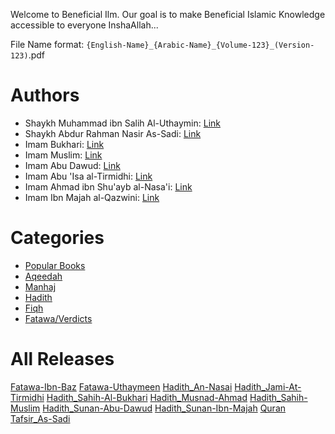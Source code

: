 Welcome to Beneficial Ilm. Our goal is to make Beneficial Islamic Knowledge accessible to everyone InshaAllah...

File Name format: `{English-Name}_{Arabic-Name}_{Volume-123}_(Version-123)`.pdf

# Authors

-   Shaykh Muhammad ibn Salih Al-Uthaymin: [Link](./Authors/Shaykh%20Muhammad%20Ibn%20Salih%20Al-Uthaymeen/)
-   Shaykh Abdur Rahman Nasir As-Sadi: [Link](./Authors/Shaykh%20Abdur%20Rahman%20Nasir%20As-Sadi/)
-   Imam Bukhari: [Link](./Authors/Imam%20Muhammad%20ibn%20Ismail%20al-Bukhari/)
-   Imam Muslim: [Link](./Authors/Imam%20Muslim%20ibn%20al-Hajjaj%20al-Naysaburi/)
-   Imam Abu Dawud: [Link](./Authors/Imam%20Bukhari/)
-   Imam Abu 'Isa al-Tirmidhi: [Link](./Authors/Imam%20Abu%20Isa%20al-Tirmidhi/)
-   Imam Ahmad ibn Shu'ayb al-Nasa'i: [Link](./Authors/Imam%20Ahmad%20ibn%20Shuayb%20al-Nasai/)
-   Imam Ibn Majah al-Qazwini: [Link](./Authors/Imam%20Ibn%20Majah%20al-Qazwini/)

# Categories

-   [Popular Books](./Categories/Popular.md)
-   [Aqeedah](./Categories/Aqeedah.md)
-   [Manhaj](./Categories/Manhaj.md)
-   [Hadith](./Categories/Hadith.md)
-   [Fiqh](./Categories/Fiqh.md)
-   [Fatawa/Verdicts](./Categories/Fatawa.md)

# All Releases

[Fatawa-Ibn-Baz](https://github.com/Beneficial-Ilm/Islamic_Resources/releases/tag/Fatawa-Ibn-Baz)
[Fatawa-Uthaymeen](https://github.com/Beneficial-Ilm/Islamic_Resources/releases/tag/Fatawa-Uthaymeen)
[Hadith_An-Nasai](https://github.com/Beneficial-Ilm/Islamic_Resources/releases/tag/Hadith_An-Nasai)
[Hadith_Jami-At-Tirmidhi](https://github.com/Beneficial-Ilm/Islamic_Resources/releases/tag/Hadith_Jami-At-Tirmidhi)
[Hadith_Sahih-Al-Bukhari](https://github.com/Beneficial-Ilm/Islamic_Resources/releases/tag/Hadith_Sahih-Al-Bukhari)
[Hadith_Musnad-Ahmad](https://github.com/Beneficial-Ilm/Islamic_Resources/releases/tag/Hadith_Musnad-Ahmad)
[Hadith_Sahih-Muslim](https://github.com/Beneficial-Ilm/Islamic_Resources/releases/tag/Hadith_Sahih-Muslim)
[Hadith_Sunan-Abu-Dawud](https://github.com/Beneficial-Ilm/Islamic_Resources/releases/tag/Hadith_Sunan-Abu-Dawud)
[Hadith_Sunan-Ibn-Majah](https://github.com/Beneficial-Ilm/Islamic_Resources/releases/tag/Hadith_Sunan-Ibn-Majah)
[Quran](https://github.com/Beneficial-Ilm/Islamic_Resources/releases/tag/Quran)
[Tafsir_As-Sadi](https://github.com/Beneficial-Ilm/Islamic_Resources/releases/tag/Tafsir_As-Sadi)

